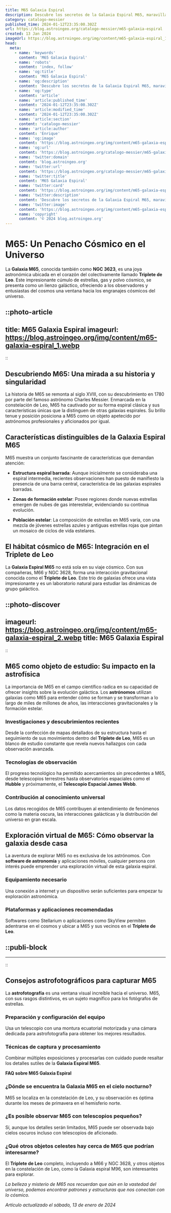```yaml
---
title: M65 Galaxia Espiral
description: Descubre los secretos de la Galaxia Espiral M65, maravilla del cosmos, en nuestra completa guía con imágenes y datos fascinantes.
category: catalogo-messier
published_time: 2024-01-12T23:35:00.302Z
url: https://blog.astroingeo.org/catalogo-messier/m65-galaxia-espiral
created: 13 Jan 2024
imageUrl: https://blog.astroingeo.org/img/content/m65-galaxia-espiral_1.webp
head:
  meta:
    - name: 'keywords'
      content: 'M65 Galaxia Espiral'
    - name: 'robots'
      content: 'index, follow'
    - name: 'og:title'
      content: 'M65 Galaxia Espiral'
    - name: 'og:description'
      content: 'Descubre los secretos de la Galaxia Espiral M65, maravilla del cosmos, en nuestra completa guía con imágenes y datos fascinantes.'
    - name: 'og:type'
      content: 'article'
    - name: 'article:published_time'
      content: '2024-01-12T23:35:00.302Z'
    - name: 'article:modified_time'
      content: '2024-01-12T23:35:00.302Z'
    - name: 'article:section'
      content: 'catalogo-messier'
    - name: 'article:author'
      content: 'Enrique'
    - name: 'og:image'
      content: 'https://blog.astroingeo.org/img/content/m65-galaxia-espiral_1.webp'
    - name: 'og:url'
      content: 'https://blog.astroingeo.org/catalogo-messier/m65-galaxia-espiral'
    - name: 'twitter:domain'
      content: 'blog.astroingeo.org'
    - name: 'twitter:url'
      content: 'https://blog.astroingeo.org/catalogo-messier/m65-galaxia-espiral'
    - name: 'twitter:title'
      content: 'M65 Galaxia Espiral'
    - name: 'twitter:card'
      content: 'https://blog.astroingeo.org/img/content/m65-galaxia-espiral_1.webp'
    - name: 'twitter:description'
      content: 'Descubre los secretos de la Galaxia Espiral M65, maravilla del cosmos, en nuestra completa guía con imágenes y datos fascinantes.'
    - name: 'twitter:image'
      content: 'https://blog.astroingeo.org/img/content/m65-galaxia-espiral_1.webp'
    - name: 'copyright'
      content: '© 2024 blog.astroingeo.org'
---
```

# M65: Un Penacho Cósmico en el Universo

La **Galaxia M65**, conocida también como **NGC 3623**, es una joya astronómica ubicada en el corazón del colectivamente llamado **Triplete de Leo**. Este impresionante cúmulo de estrellas, gas y polvo cósmico, se presenta como un lienzo galáctico, ofreciendo a los observadores y entusiastas del cosmos una ventana hacia los engranajes cósmicos del universo.


::photo-article
---
title: M65 Galaxia Espiral
imageurl: https://blog.astroingeo.org/img/content/m65-galaxia-espiral_1.webp
---
::


## Descubriendo M65: Una mirada a su historia y singularidad

La historia de M65 se remonta al siglo XVIII, con su descubrimiento en 1780 por parte del famoso astrónomo Charles Messier. Enmarcada en la constelación de Leo, M65 ha cautivado por su forma espiral clásica y sus características únicas que la distinguen de otras galaxias espirales. Su brillo tenue y posición posiciona a M65 como un objeto apetecido por astrónomos profesionales y aficionados por igual.

## Características distinguibles de la Galaxia Espiral M65

M65 muestra un conjunto fascinante de características que demandan atención:

- **Estructura espiral barrada**: Aunque inicialmente se consideraba una espiral intermedia, recientes observaciones han puesto de manifiesto la presencia de una barra central, característica de las galaxias espirales barradas.
  
- **Zonas de formación estelar**: Posee regiones donde nuevas estrellas emergen de nubes de gas interestelar, evidenciando su continua evolución.

- **Población estelar**: La composición de estrellas en M65 varía, con una mezcla de jóvenes estrellas azules y antiguas estrellas rojas que pintan un mosaico de ciclos de vida estelares.

## El hábitat cósmico de M65: Integración en el Triplete de Leo

La **Galaxia Espiral M65** no está sola en su viaje cósmico. Con sus compañeras, M66 y NGC 3628, forma una interacción gravitacional conocida como el **Triplete de Leo**. Este trío de galaxias ofrece una vista impresionante y es un laboratorio natural para estudiar las dinámicas de grupo galáctico.


::photo-discover
---
imageurl: https://blog.astroingeo.org/img/content/m65-galaxia-espiral_2.webp
title: M65 Galaxia Espiral
---
::


## M65 como objeto de estudio: Su impacto en la astrofísica

La importancia de M65 en el campo científico radica en su capacidad de ofrecer insights sobre la evolución galáctica. Los **astrónomos** utilizan galaxias como M65 para entender cómo se forman y se transforman a lo largo de miles de millones de años, las interacciones gravitacionales y la formación estelar.

### Investigaciones y descubrimientos recientes
Desde la confección de mapas detallados de su estructura hasta el seguimiento de sus movimientos dentro del **Triplete de Leo**, M65 es un blanco de estudio constante que revela nuevos hallazgos con cada observación avanzada.

### Tecnologías de observación
El progreso tecnológico ha permitido acercamientos sin precedentes a M65, desde telescopios terrestres hasta observatorios espaciales como el **Hubble** y próximamente, el **Telescopio Espacial James Webb**.

### Contribución al conocimiento universal
Los datos recogidos de M65 contribuyen al entendimiento de fenómenos como la materia oscura, las interacciones galácticas y la distribución del universo en gran escala.

## Exploración virtual de M65: Cómo observar la galaxia desde casa

La aventura de explorar M65 no es exclusiva de los astrónomos. Con **software de astronomía** y aplicaciones móviles, cualquier persona con interés puede emprender una exploración virtual de esta galaxia espiral.

### Equipamiento necesario
Una conexión a internet y un dispositivo serán suficientes para empezar tu exploración astronómica.

### Plataformas y aplicaciones recomendadas
Softwares como Stellarium o aplicaciones como SkyView permiten adentrarse en el cosmos y ubicar a M65 y sus vecinos en el **Triplete de Leo**.


  ::publi-block
  ---
  ---
  ::
  
  
## Consejos astrofotográficos para capturar M65

La **astrofotografía** es una ventana visual increíble hacia el universo. M65, con sus rasgos distintivos, es un sujeto magnífico para los fotógrafos de estrellas.

### Preparación y configuración del equipo
Usa un telescopio con una montura ecuatorial motorizada y una cámara dedicada para astrofotografía para obtener los mejores resultados.

### Técnicas de captura y procesamiento
Combinar múltiples exposiciones y procesarlas con cuidado puede resaltar los detalles sutiles de la **Galaxia Espiral M65**.

**FAQ sobre M65 Galaxia Espiral**

### ¿Dónde se encuentra la Galaxia M65 en el cielo nocturno?
M65 se localiza en la constelación de Leo, y su observación es óptima durante los meses de primavera en el hemisferio norte.

### ¿Es posible observar M65 con telescopios pequeños?
Sí, aunque los detalles serán limitados, M65 puede ser observada bajo cielos oscuros incluso con telescopios de aficionado.

### ¿Qué otros objetos celestes hay cerca de M65 que podrían interesarme?
El **Triplete de Leo** completo, incluyendo a M66 y NGC 3628, y otros objetos en la constelación de Leo, como la Galaxia espiral M96, son interesantes para explorar.

*La belleza y misterio de M65 nos recuerdan que aún en la vastedad del universo, podemos encontrar patrones y estructuras que nos conectan con lo cósmico.*

_Artículo actualizado el sábado, 13 de enero de 2024_